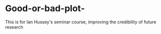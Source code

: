 # Good-or-bad-plot-
This is for Ian Hussey's seminar course, improving the credibility of future research 
